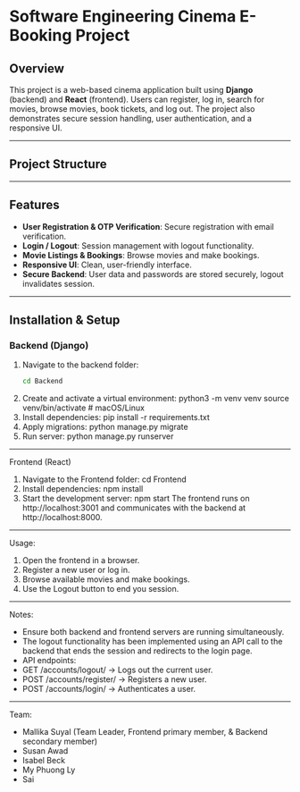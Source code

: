 # Software Engineering Cinema E-Booking Project

## Overview
This project is a web-based cinema application built using **Django** (backend) and **React** (frontend). Users can register, log in, search for movies, browse movies, book tickets, and log out. The project also demonstrates secure session handling, user authentication, and a responsive UI.

---

## Project Structure


---

## Features

- **User Registration & OTP Verification**: Secure registration with email verification.
- **Login / Logout**: Session management with logout functionality.
- **Movie Listings & Bookings**: Browse movies and make bookings.
- **Responsive UI**: Clean, user-friendly interface.
- **Secure Backend**: User data and passwords are stored securely, logout invalidates session.

---

## Installation & Setup

### Backend (Django)
1. Navigate to the backend folder:
   ```bash
   cd Backend
2. Create and activate a virtual environment:
   python3 -m venv venv
   source venv/bin/activate     # macOS/Linux
3. Install dependencies:
   pip install -r requirements.txt
4. Apply migrations:
   python manage.py migrate
5. Run server:
   python manage.py runserver

---
Frontend (React)
1. Navigate to the Frontend folder:
   cd Frontend
2. Install dependencies:
   npm install
3. Start the development server:
   npm start
The frontend runs on http://localhost:3001 and communicates with the backend at http://localhost:8000.

---

Usage:
1. Open the frontend in a browser.
2. Register a new user or log in.
3. Browse available movies and make bookings.
4. Use the Logout button to end you session.

---

Notes:
- Ensure both backend and frontend servers are running simultaneously.
- The logout functionality has been implemented using an API call to the backend that ends the session and redirects to the login page.
- API endpoints:
-   GET /accounts/logout/ -> Logs out the current user.
-   POST /accounts/register/ -> Registers a new user.
-   POST /accounts/login/ -> Authenticates a user.

---

Team:
- Mallika Suyal (Team Leader, Frontend primary member, & Backend secondary member)
- Susan Awad
- Isabel Beck
- My Phuong Ly
- Sai
